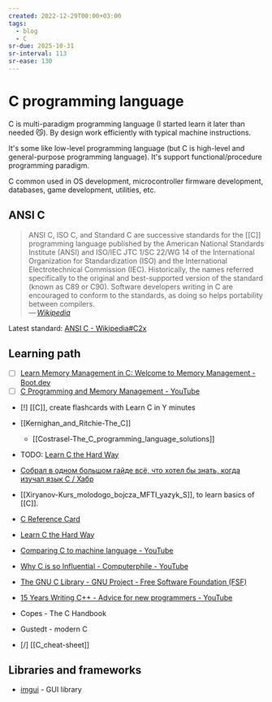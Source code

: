 ```yaml
---
created: 2022-12-29T00:00+03:00
tags:
  - blog
  - C
sr-due: 2025-10-31
sr-interval: 113
sr-ease: 130
---
```


# C programming language

C is multi-paradigm programming language (I started learn it later than needed 😼). By design work efficiently with typical machine instructions.

It\'s some like low-level programming language (but C is high-level and general-purpose programming language). It's support functional/procedure programming paradigm.

C common used in OS development, microcontroller firmware development, databases, game development, utilities, etc.

## ANSI C

> ANSI C, ISO C, and Standard C are successive standards for the [[C]] programming language published by the American National Standards Institute (ANSI) and ISO/IEC JTC 1/SC 22/WG 14 of the International Organization for Standardization (ISO) and the International Electrotechnical Commission (IEC). Historically, the names referred specifically to the original and best-supported version of the standard (known as C89 or C90). Software developers writing in C are encouraged to conform to the standards, as doing so helps portability between compilers.\
> — <cite>[Wikipedia](https://en.wikipedia.org/wiki/ANSI_C)</cite>

Latest standard: [ANSI C - Wikipedia#C2x](https://en.wikipedia.org/wiki/ANSI_C#C2x)

## Learning path

- [ ] [Learn Memory Management in C: Welcome to Memory Management - Boot.dev](https://www.boot.dev/lessons/44a4421c-cc49-4472-bbad-a14f81f860b4)
- [ ] [C Programming and Memory Management - YouTube](https://www.youtube.com/watch?v=rJrd2QMVbGM)

- [!] [[C]], create flashcards with Learn C in Y minutes
- [[Kernighan_and_Ritchie-The_C]]
  - [[Costrasel-The_C_programming_language_solutions]]
- TODO: [Learn C the Hard Way](https://learncodethehardway.org/c/)
- [Собрал в одном большом гайде всё, что хотел бы знать, когда изучал язык C / Хабр](https://habr.com/ru/companies/ncloudtech/articles/871748/)
- [[Xiryanov-Kurs_molodogo_bojcza_MFTI_yazyk_S]], to learn basics of [[C]].
- [C Reference Card](img/C_Reference_Card_ANSI.v2.2.pdf)

- [Learn C the Hard Way](https://learncodethehardway.org/c/)

- [Comparing C to machine language - YouTube](https://www.youtube.com/watch?v=yOyaJXpAYZQ)
- [Why C is so Influential - Computerphile - YouTube](https://www.youtube.com/watch?v=ci1PJexnfNE)
- [The GNU C Library - GNU Project - Free Software Foundation (FSF)](https://www.gnu.org/software/libc/manual/)
- [15 Years Writing C++ - Advice for new programmers - YouTube](https://www.youtube.com/watch?v=37VZu3b045k)

- Copes - The C Handbook
- Gustedt - modern C

- [/] [[C_cheat-sheet]]

## Libraries and frameworks

- [imgui](https://github.com/ocornut/imgui) - GUI library
